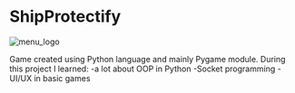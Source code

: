 # ShipProtectify
![menu_logo](https://user-images.githubusercontent.com/56320157/162987728-b94b6ca2-aa7a-40e1-b7c0-09fb7528a240.png)

Game created using Python language and mainly Pygame module. 
During this project I learned:
  -a lot about OOP in Python
  -Socket programming
  -UI/UX in basic games
